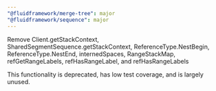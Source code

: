 ```yaml
---
"@fluidframework/merge-tree": major
"@fluidframework/sequence": major
---
```


Remove Client.getStackContext, SharedSegmentSequence.getStackContext, ReferenceType.NestBegin, ReferenceType.NestEnd, internedSpaces, RangeStackMap, refGetRangeLabels, refHasRangeLabel, and refHasRangeLabels

This functionality is deprecated, has low test coverage, and is largely unused.
